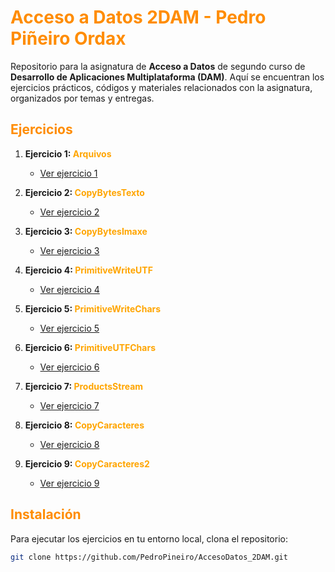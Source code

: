 # <span style="color: darkorange;">Acceso a Datos 2DAM - Pedro Piñeiro Ordax</span>

Repositorio para la asignatura de **Acceso a Datos** de segundo curso de **Desarrollo de Aplicaciones Multiplataforma (DAM)**. Aquí se encuentran los ejercicios prácticos, códigos y materiales relacionados con la asignatura, organizados por temas y entregas.

## <span style="color: darkorange;">Ejercicios</span>

1. **Ejercicio 1: <span style="color: orange;">Arquivos</span>**
   - [Ver ejercicio 1](Ejercicios/Ej1AD_arquivos)

2. **Ejercicio 2: <span style="color: orange;">CopyBytesTexto</span>**
   - [Ver ejercicio 2](Ejercicios/Ej2AD_copyBytesTexto)

3. **Ejercicio 3: <span style="color: orange;">CopyBytesImaxe</span>**
   - [Ver ejercicio 3](Ejercicios/Ej3AD_CopyBytesImaxe)

4. **Ejercicio 4: <span style="color: orange;">PrimitiveWriteUTF</span>**
   - [Ver ejercicio 4](Ejercicios/Ej4AD_PrimitiveWriteUtf)

5. **Ejercicio 5: <span style="color: orange;">PrimitiveWriteChars</span>**
   - [Ver ejercicio 5](Ejercicios/Ej5AD_PrimitiveWriteChars)

6. **Ejercicio 6: <span style="color: orange;">PrimitiveUTFChars</span>**
   - [Ver ejercicio 6](Ejercicios/Ej6AD_PrimitiveUTFChars)

7. **Ejercicio 7: <span style="color: orange;">ProductsStream</span>**
   - [Ver ejercicio 7](Ejercicios/Ej7AD_ProductsStream)

8. **Ejercicio 8: <span style="color: orange;">CopyCaracteres</span>**
   - [Ver ejercicio 8](Ejercicios/Ej8AD_CopyCaracteres)

9. **Ejercicio 9: <span style="color: orange;">CopyCaracteres2</span>**
   - [Ver ejercicio 9](Ejercicios/Ej9AD_CopyCaracteres2)

## <span style="color: darkorange;">Instalación</span>

Para ejecutar los ejercicios en tu entorno local, clona el repositorio:
   ```bash
   git clone https://github.com/PedroPineiro/AccesoDatos_2DAM.git
   ```
